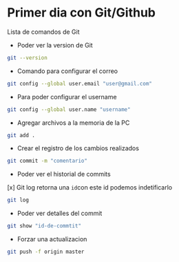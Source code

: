 # Primer dia con Git/Github 

Lista de comandos de Git 

* Poder ver la version de Git
```bash
git --version
```

* Comando para configurar el correo 
```bash
git config --global user.email "user@gmail.com"
```
* Para poder configurar el username 
```bash
git config --global user.name "username"
```
* Agregar archivos a la memoria de la PC 
```bash
git add . 
```
* Crear el registro de los cambios realizados 
```bash 
git commit -m "comentario" 
```
* Poder ver el historial de commits 

[x] Git log retorna una `id`con este id podemos indetificarlo 
```bash
git log 
```
* Poder ver detalles del commit 
```bash
git show "id-de-commtit"
```
* Forzar una actualizacion 
```bash 
git push -f origin master
```